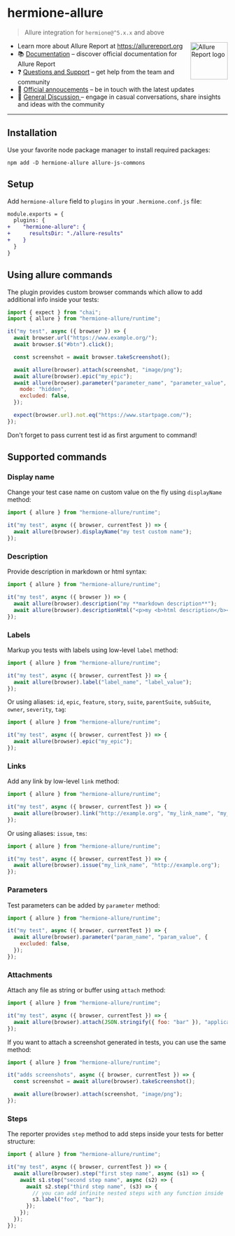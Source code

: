 # hermione-allure

> Allure integration for `hermione@^5.x.x` and above

[<img src="https://allurereport.org/public/img/allure-report.svg" height="85px" alt="Allure Report logo" align="right" />](https://allurereport.org "Allure Report")

- Learn more about Allure Report at https://allurereport.org
- 📚 [Documentation](https://allurereport.org/docs/) – discover official documentation for Allure Report
- ❓ [Questions and Support](https://github.com/orgs/allure-framework/discussions/categories/questions-support) – get help from the team and community
- 📢 [Official annoucements](https://github.com/orgs/allure-framework/discussions/categories/announcements) – be in touch with the latest updates
- 💬 [General Discussion ](https://github.com/orgs/allure-framework/discussions/categories/general-discussion) – engage in casual conversations, share insights and ideas with the community

---

## Installation

Use your favorite node package manager to install required packages:

```shell
npm add -D hermione-allure allure-js-commons
```

## Setup

Add `hermione-allure` field to `plugins` in your `.hermione.conf.js` file:

```diff
module.exports = {
  plugins: {
+    "hermione-allure": {
+      resultsDir: "./allure-results"
+    }
  }
}
```

## Using allure commands

The plugin provides custom browser commands which allow to add additional info
inside your tests:

```javascript
import { expect } from "chai";
import { allure } from "hermione-allure/runtime";

it("my test", async ({ browser }) => {
  await browser.url("https://www.example.org/");
  await browser.$("#btn").click();

  const screenshot = await browser.takeScreenshot();

  await allure(browser).attach(screenshot, "image/png");
  await allure(browser).epic("my_epic");
  await allure(browser).parameter("parameter_name", "parameter_value", {
    mode: "hidden",
    excluded: false,
  });

  expect(browser.url).not.eq("https://www.startpage.com/");
});
```

Don't forget to pass current test id as first argument to command!

## Supported commands

### Display name

Change your test case name on custom value on the fly using `displayName` method:

```js
import { allure } from "hermione-allure/runtime";

it("my test", async ({ browser, currentTest }) => {
  await allure(browser).displayName("my test custom name");
});
```

### Description

Provide description in markdown or html syntax:

```js
import { allure } from "hermione-allure/runtime";

it("my test", async ({ browser }) => {
  await allure(browser).description("my **markdown description**");
  await allure(browser).descriptionHtml("<p>my <b>html description</b></p>");
});
```

### Labels

Markup you tests with labels using low-level `label` method:

```js
import { allure } from "hermione-allure/runtime";

it("my test", async ({ browser, currentTest }) => {
  await allure(browser).label("label_name", "label_value");
});
```

Or using aliases: `id`, `epic`, `feature`, `story`, `suite`, `parentSuite`, `subSuite`,
`owner`, `severity`, `tag`:

```js
import { allure } from "hermione-allure/runtime";

it("my test", async ({ browser, currentTest }) => {
  await allure(browser).epic("my_epic");
});
```

### Links

Add any link by low-level `link` method:

```js
import { allure } from "hermione-allure/runtime";

it("my test", async ({ browser, currentTest }) => {
  await allure(browser).link("http://example.org", "my_link_name", "my_link_type");
});
```

Or using aliases: `issue`, `tms`:

```js
import { allure } from "hermione-allure/runtime";

it("my test", async ({ browser, currentTest }) => {
  await allure(browser).issue("my_link_name", "http://example.org");
});
```

### Parameters

Test parameters can be added by `parameter` method:

```js
import { allure } from "hermione-allure/runtime";

it("my test", async ({ browser, currentTest }) => {
  await allure(browser).parameter("param_name", "param_value", {
    excluded: false,
  });
});
```

### Attachments

Attach any file as string or buffer using `attach` method:

```js
import { allure } from "hermione-allure/runtime";

it("my test", async ({ browser, currentTest }) => {
  await allure(browser).attach(JSON.stringify({ foo: "bar" }), "application/json");
});
```

If you want to attach a screenshot generated in tests, you can use the same method:

```js
import { allure } from "hermione-allure/runtime";

it("adds screenshots", async ({ browser, currentTest }) => {
  const screenshot = await allure(browser).takeScreenshot();

  await allure(browser).attach(screenshot, "image/png");
});
```

### Steps

The reporter provides `step` method to add steps inside your tests for better structure:

```js
import { allure } from "hermione-allure/runtime";

it("my test", async ({ browser, currentTest }) => {
  await allure(browser).step("first step name", async (s1) => {
    await s1.step("second step name", async (s2) => {
      await s2.step("third step name", (s3) => {
        // you can add infinite nested steps with any function inside
        s3.label("foo", "bar");
      });
    });
  });
});
```

